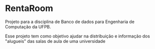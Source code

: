 # RentaRoom

Projeto para a disciplina de Banco de dados para Engenharia de Computação da UFPB.

Esse projeto tem como objetivo ajudar na distribuição e informação dos "alugueis" das salas de aula de uma universidade
